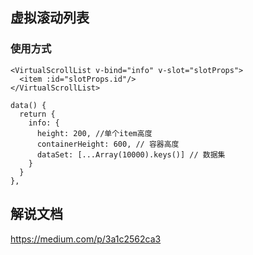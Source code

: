 ## 虚拟滚动列表

### 使用方式
```
<VirtualScrollList v-bind="info" v-slot="slotProps">
  <item :id="slotProps.id"/>
</VirtualScrollList>

data() {
  return {
    info: {
      height: 200, //单个item高度
      containerHeight: 600, // 容器高度
      dataSet: [...Array(10000).keys()] // 数据集
    }
  }
},

```

## 解说文档
https://medium.com/p/3a1c2562ca3